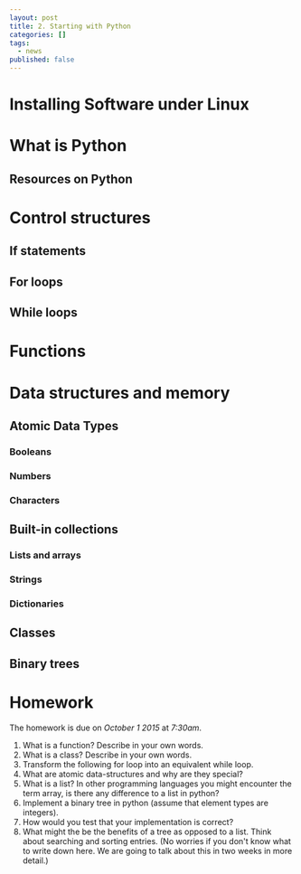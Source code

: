 ```yaml
---
layout: post
title: 2. Starting with Python
categories: []
tags:
  - news
published: false
---
```


# Installing Software under Linux

# What is Python

## Resources on Python

# Control structures

## If statements

## For loops

## While loops

# Functions

# Data structures and memory

## Atomic Data Types

### Booleans

### Numbers

### Characters

## Built-in collections

### Lists and arrays

### Strings

### Dictionaries

## Classes

## Binary trees

# Homework
The homework is due on *October 1 2015* at *7:30am*.

1. What is a function? Describe in your own words.
2. What is a class? Describe in your own words.
3. Transform the following for loop into an equivalent while loop.
4. What are atomic data-structures and why are they special?
5. What is a list? In other programming languages you might encounter the term array, is there any difference to a list in python?
6. Implement a binary tree in python (assume that element types are integers).
7. How would you test that your implementation is correct?
8. What might the be the benefits of a tree as opposed to a list. Think about searching and sorting entries. (No worries if you don't know what to write down here. We are going to talk about this in two weeks in more detail.)
